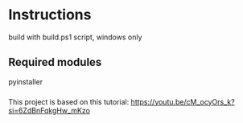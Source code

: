 # Instructions
  build with build.ps1 script, windows only
## Required modules
  pyinstaller

###
  This project is based on this tutorial:
    <https://youtu.be/cM_ocyOrs_k?si=6ZdBnFqkgHw_mKzo>
